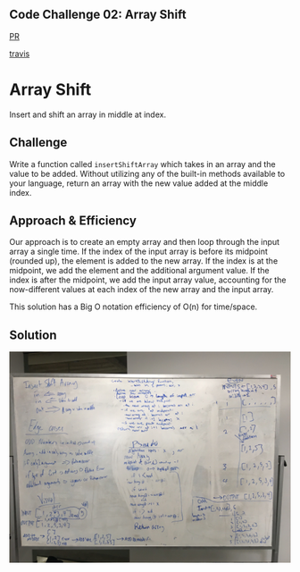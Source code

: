 ## Code Challenge 02: Array Shift
[PR](https://github.com/charmedsatyr-401-advanced-javascript/data-structures-and-algorithms/pull/3)

[travis](https://travis-ci.org/charmedsatyr-401-advanced-javascript/data-structures-and-algorithms)

# Array Shift
Insert and shift an array in middle at index.

## Challenge
Write a function called `insertShiftArray` which takes in an array and the value to be added. Without utilizing any of the built-in methods available to your language, return an array with the new value added at the middle index.

## Approach & Efficiency
Our approach is to create an empty array and then loop through the input array a single time. If the index of the input array is before its midpoint (rounded up), the element is added to the new array. If the index is at the midpoint, we add the element and the additional argument value. If the index is after the midpoint, we add the input array value, accounting for the now-different values at each index of the new array and the input array.

This solution has a Big O notation efficiency of O(n) for time/space.

## Solution
![whiteboard](../../assets/array-shift-whiteboard.jpg)